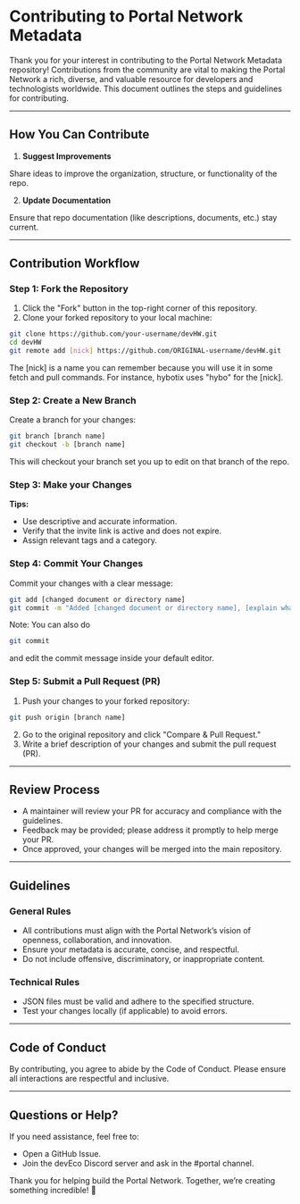 # Contributing to Portal Network Metadata

Thank you for your interest in contributing to the Portal Network Metadata repository! Contributions from the community are vital to making the Portal Network a rich, diverse, and valuable resource for developers and technologists worldwide. This document outlines the steps and guidelines for contributing.

---

## How You Can Contribute

1. **Suggest Improvements**

Share ideas to improve the organization, structure, or functionality of the repo.

2. **Update Documentation**

Ensure that repo documentation (like descriptions, documents, etc.) stay current.

---

## Contribution Workflow

### Step 1: Fork the Repository

1. Click the "Fork" button in the top-right corner of this repository.
2. Clone your forked repository to your local machine:

```bash
git clone https://github.com/your-username/devHW.git
cd devHW
git remote add [nick] https://github.com/ORIGINAL-username/devHW.git

```
The [nick] is a name you can remember because you will use it in some fetch and
  pull commands. For instance, hybotix uses "hybo" for the [nick].

### Step 2: Create a New Branch

Create a branch for your changes:

```bash
git branch [branch name]
git checkout -b [branch name]
```

This will checkout your branch set you up to edit on that branch of the repo.

### Step 3: Make your Changes

**Tips:**
- Use descriptive and accurate information.
- Verify that the invite link is active and does not expire.
- Assign relevant tags and a category.

### Step 4: Commit Your Changes
Commit your changes with a clear message:

```bash
git add [changed document or directory name]
git commit -m "Added [changed document or directory name], [explain what you did]"
```

Note: You can also do
```bash
git commit
```

and edit the commit message inside your default editor.

### Step 5: Submit a Pull Request (PR)
1. Push your changes to your forked repository:

```bash
git push origin [branch name]
```

2. Go to the original repository and click "Compare & Pull Request."
3. Write a brief description of your changes and submit the pull request (PR).

---

## Review Process

- A maintainer will review your PR for accuracy and compliance with the guidelines.
- Feedback may be provided; please address it promptly to help merge your PR.
- Once approved, your changes will be merged into the main repository.

---

## Guidelines 

### General Rules

- All contributions must align with the Portal Network’s vision of openness, collaboration, and innovation.
- Ensure your metadata is accurate, concise, and respectful.
- Do not include offensive, discriminatory, or inappropriate content.

### Technical Rules

- JSON files must be valid and adhere to the specified structure.
- Test your changes locally (if applicable) to avoid errors.

---

## Code of Conduct

By contributing, you agree to abide by the Code of Conduct. Please ensure all interactions are respectful and inclusive.

---

## Questions or Help?

If you need assistance, feel free to:

- Open a GitHub Issue.
- Join the devEco Discord server and ask in the #portal channel.

Thank you for helping build the Portal Network. Together, we’re creating something incredible! 🚀
